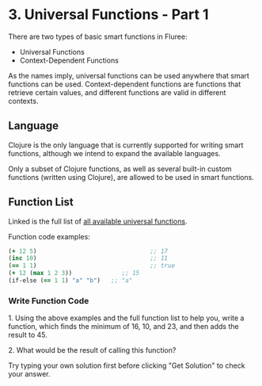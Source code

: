 # 3. Universal Functions - Part 1

There are two types of basic smart functions in Fluree:

- Universal Functions
- Context-Dependent Functions

As the names imply, universal functions can be used anywhere that smart functions can be used. Context-dependent functions are functions that retrieve certain values, and different functions are valid in different contexts.

## Language

Clojure is the only language that is currently supported for writing smart functions, although we intend to expand the available languages.

Only a subset of Clojure functions, as well as several built-in custom functions (written using Clojure), are allowed to be used in smart functions.

## Function List

Linked is the full list of <a href="/docs/smart-functions#universal-functions" target="_blank">all available universal functions</a>.

Function code examples:

```clj
(+ 12 5)                                ;; 17
(inc 10)                                ;; 11
(== 1 1)                                ;; true
(+ 12 (max 1 2 3))              ;; 15
(if-else (== 1 1) "a" "b")   ;; "a"
```

<div class="challenge">
<h3>Write Function Code</h3>
<p>1. Using the above examples and the full function list to help you, write a function, which finds the minimum of 16, 10, and 23, and then adds the result to 45.</p>
<p>2. What would be the result of calling this function?</p>
<p>Try typing your own solution first before clicking "Get Solution" to check your answer. </p>
</div>
